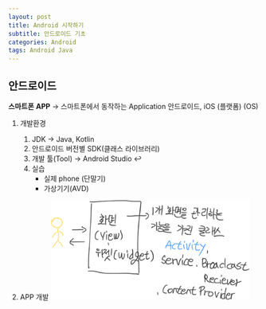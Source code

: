 ```yaml
---
layout: post
title: Android 시작하기
subtitle: 안드로이드 기초
categories: Android
tags: Android Java
---
```


## 안드로이드

__스마트폰__ **APP** → 스마트폰에서 동작하는 Application
안드로이드, iOS
(플랫폼) (OS)

1. 개발환경
   
   1. JDK → Java, Kotlin
   2. 안드로이드 버전별 SDK(클래스 라이브러리)
   3. 개발 툴(Tool) → Android Studio ↩
   4. 실습
      - 실제 phone (단말기) 
      - 가상기기(AVD) 

2. APP 개발
   <img src="/assets/images/posts/2022-07-21-figure01.png" 
     width="400px" 
     height="200px">